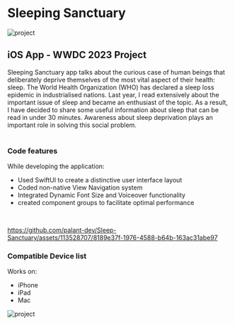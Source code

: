 # Sleeping Sanctuary
<img src="https://palant-dev.github.io/images/portfolio/sleeping-sanctuary/cover1.png" alt="project">

## iOS App - WWDC 2023 Project
Sleeping Sanctuary app talks about the curious case of human beings that deliberately deprive themselves of the most vital aspect of their health: sleep.
The World Health Organization (WHO) has declared a sleep loss epidemic in industrialised nations. Last year, I read extensively about the important issue of sleep and became an enthusiast of the topic. As a result, I have decided to share some useful information about sleep that can be read in under 30 minutes. Awareness about sleep deprivation plays an important role in solving this social problem. <br>
<br>


### Code features
While developing the application:
<ul>
<li>Used SwiftUI to create a distinctive user interface layout </li>
<li>Coded non-native View Navigation system</li>
<li>Integrated Dynamic Font Size and Voiceover functionality</li>
<li>created component groups to facilitate optimal performance</li>
</ul>
<br>

https://github.com/palant-dev/Sleep-Sanctuary/assets/113528707/8189e37f-1976-4588-b64b-163ac31abe97

### Compatible Device list
Works on:
<ul>
  <li>iPhone</li>
  <li>iPad</li>
  <li>Mac</li>
</ul>
<img src="https://github.com/palant-dev/Sleep-Sanctuary/assets/113528707/926e0265-4bcf-4e0f-96a7-135b6eda5918" alt="project">




